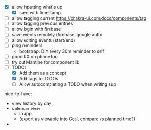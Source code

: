- [x] allow inputting what's up
  - [x] save with timestamp
- [ ] allow tagging current
      https://chakra-ui.com/docs/components/tag
- [ ] allow tagging previous entries
- [ ] allow login with firebase
- [ ] save events remotely (firebase, google auth)
- [ ] allow editing events (start/end)
- [ ] ping reminders
  - bootstrap: DIY every 30m reminder to self
- [ ] good UX on phone too
- [ ] try out Mantine for component lib
- [ ] TODOs
  - [x] Add them as a concept
  - [x] Add tags to TODOs
  - [ ] Allow autocompleting a TODO when writing sup

nice-to-have:

- view history by day
- calendar view
  - in app
  - (export as viewable into Gcal, compare vs planned time?)
-
